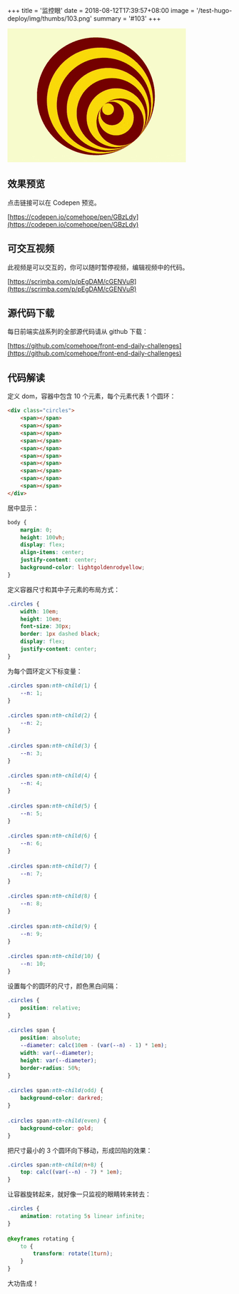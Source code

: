 +++
title = '监控眼'
date = 2018-08-12T17:39:57+08:00
image = '/test-hugo-deploy/img/thumbs/103.png'
summary = '#103'
+++

![](./work.gif)

## 效果预览

点击链接可以在 Codepen 预览。

[https://codepen.io/comehope/pen/GBzLdy](https://codepen.io/comehope/pen/GBzLdy)

## 可交互视频

此视频是可以交互的，你可以随时暂停视频，编辑视频中的代码。

[https://scrimba.com/p/pEgDAM/cGENVuR](https://scrimba.com/p/pEgDAM/cGENVuR)

## 源代码下载

每日前端实战系列的全部源代码请从 github 下载：

[https://github.com/comehope/front-end-daily-challenges](https://github.com/comehope/front-end-daily-challenges)

## 代码解读

定义 dom，容器中包含 10 个元素，每个元素代表 1 个圆环：
```html
<div class="circles">
    <span></span>
    <span></span>
    <span></span>
    <span></span>
    <span></span>
    <span></span>
    <span></span>
    <span></span>
    <span></span>
    <span></span>
</div>
```

居中显示：
```css
body {
    margin: 0;
    height: 100vh;
    display: flex;
    align-items: center;
    justify-content: center;
    background-color: lightgoldenrodyellow;
}
```

定义容器尺寸和其中子元素的布局方式：
```css
.circles {
    width: 10em;
    height: 10em;
    font-size: 30px;
    border: 1px dashed black;
    display: flex;
    justify-content: center;
}
```

为每个圆环定义下标变量：
```css
.circles span:nth-child(1) {
    --n: 1;
}

.circles span:nth-child(2) {
    --n: 2;
}

.circles span:nth-child(3) {
    --n: 3;
}

.circles span:nth-child(4) {
    --n: 4;
}

.circles span:nth-child(5) {
    --n: 5;
}

.circles span:nth-child(6) {
    --n: 6;
}

.circles span:nth-child(7) {
    --n: 7;
}

.circles span:nth-child(8) {
    --n: 8;
}

.circles span:nth-child(9) {
    --n: 9;
}

.circles span:nth-child(10) {
    --n: 10;
}
```

设置每个的圆环的尺寸，颜色黑白间隔：
```css
.circles {
    position: relative;
}

.circles span {
    position: absolute;
    --diameter: calc(10em - (var(--n) - 1) * 1em);
    width: var(--diameter);
    height: var(--diameter);
    border-radius: 50%;
}

.circles span:nth-child(odd) {
    background-color: darkred;
}

.circles span:nth-child(even) {
    background-color: gold;
}
```

把尺寸最小的 3 个圆环向下移动，形成凹陷的效果：
```css
.circles span:nth-child(n+8) {
    top: calc((var(--n) - 7) * 1em);
}
```

让容器旋转起来，就好像一只监视的眼睛转来转去：
```css
.circles {
    animation: rotating 5s linear infinite;
}

@keyframes rotating {
    to {
        transform: rotate(1turn);
    }
}
```

大功告成！
